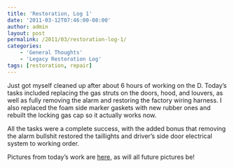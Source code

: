 ```yaml
---
title: 'Restoration, Log 1'
date: '2011-03-12T07:46:00-08:00'
author: admin
layout: post
permalink: /2011/03/restoration-log-1/
categories:
    - 'General Thoughts'
    - 'Legacy Restoration Log'
tags: [restoration, repair]
---
```


Just got myself cleaned up after about 6 hours of working on the D. Today’s tasks included replacing the gas struts on the doors, hood, and louvers, as well as fully removing the alarm and restoring the factory wiring harness. I also replaced the foam side marker gaskets with new rubber ones and rebuilt the locking gas cap so it actually works now.

All the tasks were a complete success, with the added bonus that removing the alarm bullshit restored the taillights and driver’s side door electrical system to working order.

Pictures from today’s work are [here](https://www.orangeoblivion.com/gallery/index.php?/category/repair-log-details-of-repairs-made), as will all future pictures be!